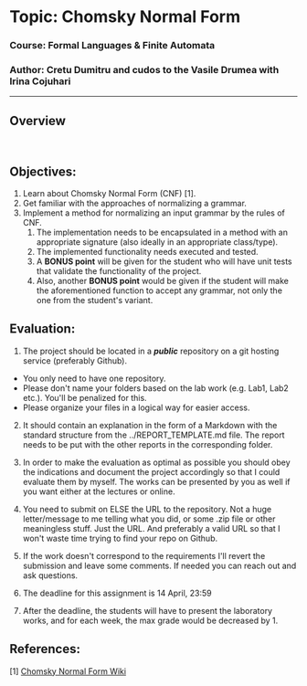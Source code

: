 # Topic: Chomsky Normal Form

### Course: Formal Languages & Finite Automata

### Author: Cretu Dumitru and cudos to the Vasile Drumea with Irina Cojuhari

---

## Overview

&ensp;&ensp;&ensp;

## Objectives:

1. Learn about Chomsky Normal Form (CNF) [1].
2. Get familiar with the approaches of normalizing a grammar.
3. Implement a method for normalizing an input grammar by the rules of CNF.
   1. The implementation needs to be encapsulated in a method with an appropriate signature (also ideally in an appropriate class/type).
   2. The implemented functionality needs executed and tested.
   3. A **BONUS point** will be given for the student who will have unit tests that validate the functionality of the project.
   4. Also, another **BONUS point** would be given if the student will make the aforementioned function to accept any grammar, not only the one from the student's variant.

## Evaluation:

1. The project should be located in a **_public_** repository on a git hosting service (preferably Github).

- You only need to have one repository.
- Please don't name your folders based on the lab work (e.g. Lab1, Lab2 etc.). You'll be penalized for this.
- Please organize your files in a logical way for easier access.

2. It should contain an explanation in the form of a Markdown with the standard structure from the ../REPORT_TEMPLATE.md file. The report needs to be put with the other reports in the corresponding folder.

3. In order to make the evaluation as optimal as possible you should obey the indications and document the project accordingly so that I could evaluate them by myself. The works can be presented by you as well if you want either at the lectures or online.

4. You need to submit on ELSE the URL to the repository. Not a huge letter/message to me telling what you did, or some .zip file or other meaningless stuff. Just the URL. And preferably a valid URL so that I won't waste time trying to find your repo on Github.

5. If the work doesn't correspond to the requirements I'll revert the submission and leave some comments. If needed you can reach out and ask questions.

6. The deadline for this assignment is 14 April, 23:59

7. After the deadline, the students will have to present the laboratory works, and for each week, the max grade would be decreased by 1.

## References:

[1] [Chomsky Normal Form Wiki](https://en.wikipedia.org/wiki/Chomsky_normal_form)
